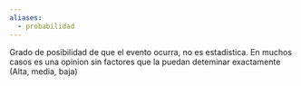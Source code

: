 ```yaml
---
aliases:
  - probabilidad
---
```

Grado de posibilidad de que el evento ocurra, no es estadistica. En muchos casos es una opinion sin factores que la puedan deteminar exactamente (Alta, media, baja)